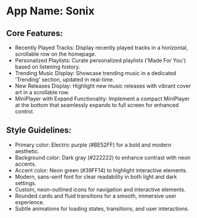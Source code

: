 # **App Name**: Sonix

## Core Features:

- Recently Played Tracks: Display recently played tracks in a horizontal, scrollable row on the homepage.
- Personalized Playlists: Curate personalized playlists ('Made For You') based on listening history.
- Trending Music Display: Showcase trending music in a dedicated 'Trending' section, updated in real-time.
- New Releases Display: Highlight new music releases with vibrant cover art in a scrollable row.
- MiniPlayer with Expand Functionality: Implement a compact MiniPlayer at the bottom that seamlessly expands to full screen for enhanced control.

## Style Guidelines:

- Primary color: Electric purple (#BE52FF) for a bold and modern aesthetic.
- Background color: Dark gray (#222222) to enhance contrast with neon accents.
- Accent color: Neon green (#39FF14) to highlight interactive elements.
- Modern, sans-serif font for clear readability in both light and dark settings.
- Custom, neon-outlined icons for navigation and interactive elements.
- Rounded cards and fluid transitions for a smooth, immersive user experience.
- Subtle animations for loading states, transitions, and user interactions.